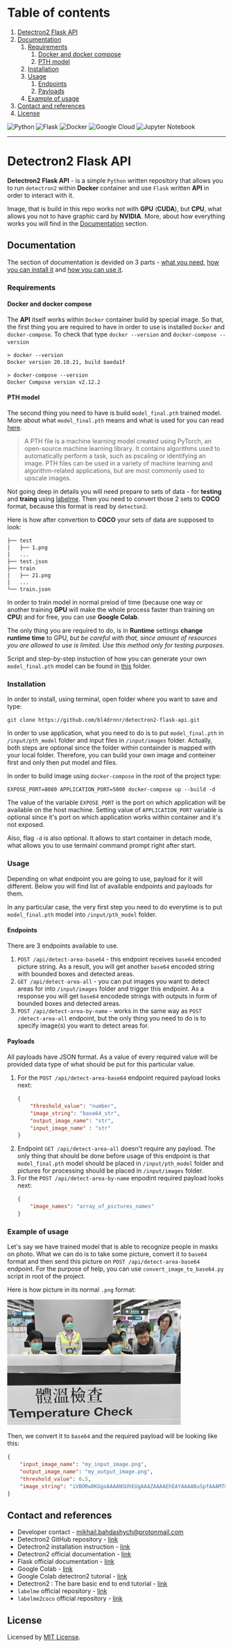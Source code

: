 # Table of contents

1. [Detectron2 Flask API](#detectron2-flask-api)
2. [Documentation](#documentation)
    1. [Requirements](#requirements)
        1. [Docker and docker compose](#docker-and-docker-compose)
        2. [PTH model](#pth-model)
    2. [Installation](#installation)
    3. [Usage](#usage)
        1. [Endpoints](#endpoints)
        2. [Payloads](#payloads)
    4. [Example of usage](#example-of-usage)
3. [Contact and references](#contact-and-references)
4. [License](#license)

![Python](https://img.shields.io/badge/python-3670A0?style=for-the-badge&logo=python&logoColor=ffdd54)
![Flask](https://img.shields.io/badge/flask-%23000.svg?style=for-the-badge&logo=flask&logoColor=white)
![Docker](https://img.shields.io/badge/docker-%230db7ed.svg?style=for-the-badge&logo=docker&logoColor=white)
![Google Cloud](https://img.shields.io/badge/GoogleCloud-%234285F4.svg?style=for-the-badge&logo=google-cloud&logoColor=white)
![Jupyter Notebook](https://img.shields.io/badge/jupyter-%23FA0F00.svg?style=for-the-badge&logo=jupyter&logoColor=white)

---

# Detectron2 Flask API

**Detectron2 Flask API** - is a simple `Python` written repository that allows you to run `detectron2` within **Docker** container and use `Flask` written **API** in order to interact with it.

Image, that is build in this repo works not with **GPU** (**CUDA**), but **CPU**, what allows you not to have graphic card by **NVIDIA**. More, about how everything works you will find in the [Documentation](#documentation) section.

## Documentation

The section of documentation is devided on 3 parts - [what you need](#requirements), [how you can install it](#installation) and [how you can use it](#usage).

### Requirements

#### Docker and docker compose

The **API** itself works within `Docker` container build by special image. So that, the first thing you are required to have in order to use is installed `Docker` and `docker-compose`. To check that type `docker --version` and `docker-compose --version`

```
> docker --version
Docker version 20.10.21, build baeda1f
```

```
> docker-compose --version
Docker Compose version v2.12.2
```

#### PTH model

The second thing you need to have is build `model_final.pth` trained model. More about what `model_final.pth` means and what is used for you can read [here](https://fileinfo.com/extension/pth).

>A PTH file is a machine learning model created using PyTorch, an open-source machine learning library. It contains algorithms used to automatically perform a task, such as pscaling or identifying an image. PTH files can be used in a variety of machine learning and algorithm-related applications, but are most commonly used to upscale images.

Not going deep in details you will need prepare to sets of data - for **testing** and **traing** using [labelme](https://github.com/wkentaro/labelme). Then you need to convert those 2 sets to **COCO** format, because this format is read by `detecton2`.

Here is how after convertion to **COCO** your sets of data are supposed to look:

```
├── test
│   ├── 1.png
│   ...
├── test.json
├── train
│   ├── 21.png
│   ...
└── train.json
```

In order to train model in normal preiod of time (because one way or another training **GPU** will make the whole process faster than training on **CPU**) and for free, you can use **Google Colab**.

The only thing you are required to do, is in **Runtime** settings **change runtime time** to GPU, *but be careful with that, since amount of resources you are allowed to use is limited. Use this method only for testing purposes.*

Script and step-by-step instuction of how you can generate your own `model_final.pth` model can be found in [this](google-colab-training-script) folder.

### Installation

In order to install, using terminal, open folder where you want to save and type:

```
git clone https://github.com/bl4drnnr/detectron2-flask-api.git
```

In order to use application, what you need to do is to put `model_final.pth` in `/input/pth_model` folder and input files in `/input/images` folder. Actually, both steps are optional since the folder within containder is mapped with your local folder. Therefore, you can build your own image and conteiner first and only then put model and files.

In order to build image using `docker-compose` in the root of the project type:

```
EXPOSE_PORT=8080 APPLICATION_PORT=5000 docker-compose up --build -d
```

The value of the variable `EXPOSE_PORT` is the port on which application will be available on the host machine. Setting value of `APPLICATION_PORT` variable is optional since it's port on which application works within container and it's not exposed.

Also, flag `-d` is also optional. It allows to start container in detach mode, what allows you to use termainl command prompt right after start.

### Usage

Depending on what endpoint you are going to use, payload for it will different.
Below you will find list of available endpoints and payloads for them.

In any particular case, the very first step you need to do everytime is to put `model_final.pth` model into `/input/pth_model` folder.

#### Endpoints

There are 3 endpoints available to use.

1. `POST /api/detect-area-base64` - this endpoint receives `base64` encoded picture string. As a result, you will get another `base64` encoded string with bounded boxes and detected areas.
2. `GET /api/detect-area-all` - you can put images you want to detect areas for into `/input/images` folder and trigger this endpoint. As a response you will get `base64` encodede strings with outputs in form of bounded boxes and detected areas.
3. `POST /api/detect-area-by-name` - works in the same way as `POST /detect-area-all` endpoint, but the only thing you need to do is to specify image(s) you want to detect areas for.

#### Payloads

All payloads have JSON format. As a value of every required value will be provided data type of what should be put for this particular value.

1. For the `POST /api/detect-area-base64` endpoint required payload looks next:
    ```json
    {
        "threshold_value": "number",
        "image_string": "base64_str",
        "output_image_name": "str",
        "input_image_name" : "str"
    }
    ```
2. Endpoint `GET /api/detect-area-all` doesn't require any payload. The only thing that should be done before usage of this endpoint is that `model_final.pth` model should be placed in `/input/pth_model` folder and pictures for processing should be placed in `/input/images` folder.
3. For the `POST /api/detect-area-by-name` enpodint required payload looks next:
    ```json
    {
        "image_names": "array_of_pictures_names"
    }
    ```

### Example of usage

Let's say we have trained model that is able to recognize people in masks on photo.
What we can do is to take some picture, convert it to `base64` format and then send this picture on `POST /api/detect-area-base64` endpoint. For the purpose of help, you can use `convert_image_to_base64.py` script in root of the project.

Here is how picture in its normal `.png` format:

![0](media/0.png)


Then, we convert it to `base64` and the required payload will be looking like this:

```json
{
    "input_image_name": "my_input_image.png",
    "output_image_name": "my_output_image.png",
    "threshold_value": 0.5,
    "image_string": "iVBORw0KGgoAAAANSUhEUgAAAZAAAAEhEAYAAAABuSpfAAAMTmlDQ1BJQ0MgUHJvZmlsZQAASImVVwdYU8kWnltSSWiBUKSE3kQRBAJICaFFEJAqiEpIAgklxoSgYmcRFVy7iIINXRVRdC2ArBV1rYtidy2LBZWVdXEVGypvUkDXfeV75..."
}
```

## Contact and references

- Developer contact - [mikhail.bahdashych@protonmail.com](mailto:mikhail.bahdashych@protonmail.com)
- Detectron2 GitHub repository - [link](https://github.com/facebookresearch/detectron2)
- Detectron2 installation instruction - [link](https://detectron2.readthedocs.io/en/latest/tutorials/install.html)
- Detectron2 official documentation - [link](https://detectron2.readthedocs.io/en/latest/index.html)
- Flask official documentation - [link](https://flask.palletsprojects.com/en/2.2.x/)
- Google Colab - [link](https://colab.research.google.com/)
- Google Colab detectron2 tutorial - [link](https://colab.research.google.com/drive/16jcaJoc6bCFAQ96jDe2HwtXj7BMD_-m5)
- Detectron2 : The bare basic end to end tutorial - [link](https://towardsdatascience.com/detectron2-the-basic-end-to-end-tutorial-5ac90e2f90e3)
- `labelme` official repository - [link](https://github.com/wkentaro/labelme)
- `labelme2coco` official repository - [link](https://github.com/fcakyon/labelme2coco)

## License

Licensed by [MIT License](LICENSE).
